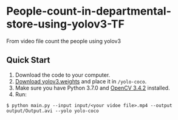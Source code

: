 # People-count-in-departmental-store-using-yolov3-TF
From video file count the people using yolov3 

## Quick Start

1. Download the code to your computer.
2. [Download yolov3.weights](https://www.dropbox.com/s/99mm7olr1ohtjbq/yolov3.weights?dl=0) and place it in `/yolo-coco`.
3. Make sure you have Python 3.7.0 and [OpenCV 3.4.2](https://www.pyimagesearch.com/opencv-tutorials-resources-guides/) installed.
4. Run:
```
$ python main.py --input input/<your vidoe file>.mp4 --output output/Output.avi --yolo yolo-coco
```


